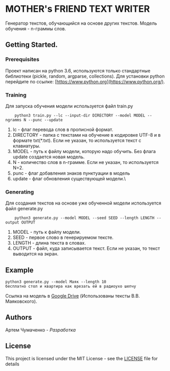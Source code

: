 # MOTHER's FRIEND TEXT WRITER

Генератор текстов, обучающийся на основе других текстов. Модель обучения - n-граммы слов.

## Getting Started.

### Prerequisites

Проект написан на python 3.6, используются только стандартные библиотеки (pickle, random, argparse, collections). Для установки python перейдите по ссылке: [https://www.python.org](https://www.python.org/).

### Training
Для запуска обучения модели используется файл train.py
```
    python3 train.py --lc --input-dir DIRECTORY --model MODEL --ngramms N --punc --update
```
1. lc - флаг перевода слов в прописной формат.
2. DIRECTORY - папка с текстами на обучение в кодировке UTF-8 и в формате txt(*.txt). Если не указан, то используется текст с клавиатуры.
3. MODEL - путь к файлу модели, которую надо обучить. Без флага update создается новая модель.
4. N - количество слов в n-грамме. Если не указан, то используется N=2.
5. punc - флаг добавления знаков пунктуации в модель
6. update - флаг обновления существующей модели.\

### Generating
Для создания текстов на основе уже обученной модели используется файл generate.py
```
    python3 generate.py --model MODEL --seed SEED --length LENGTH --output OUTPUT
```
1. MODEL - путь к файлу модели.
2. SEED - первое слово в генерируемом тексте.
3. LENGTH - длина текста в словах.
4. OUTPUT - файл, куда записывается текст. Если не указан, то текст выводится на экран.

## Example
```    
python3 generate.py --model Маяк --length 10
бесплатно стол и квартира как врезать ей в радиоухо шепчу
```

Ссылка на модель в [Google Drive](https://drive.google.com/drive/folders/1LvjaDZKfT0W_qx-qgVYTCTcCBZj73rSu?usp=sharing)
(Использованы тексты В.В. Маяковского).
## Authors

Артем Чумаченко - _Разработка_

## License

This project is licensed under the MIT License - see the [LICENSE](LICENSE) file for details